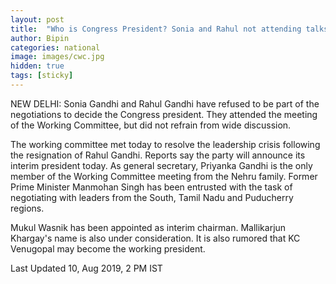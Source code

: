 ```yaml
---
layout: post
title:  "Who is Congress President? Sonia and Rahul not attending talks"
author: Bipin
categories: national
image: images/cwc.jpg
hidden: true
tags: [sticky]
---
```

NEW DELHI: Sonia Gandhi and Rahul Gandhi have refused to be part of the negotiations to decide the Congress president. They attended the meeting of the Working Committee, but did not refrain from wide discussion. 

The working committee met today to resolve the leadership crisis following the resignation of Rahul Gandhi. Reports say the party will announce its interim president today. As general secretary, Priyanka Gandhi is the only member of the Working Committee meeting from the Nehru family. Former Prime Minister Manmohan Singh has been entrusted with the task of negotiating with leaders from the South, Tamil Nadu and Puducherry regions.
 
Mukul Wasnik has been appointed as interim chairman. Mallikarjun Khargay's name is also under consideration. It is also rumored that KC Venugopal may become the working president. 




Last Updated 10, Aug 2019, 2 PM IST 